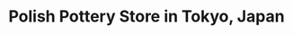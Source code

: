 ---
layout: post
category: travel
title: Polish Pottery Store in Tokyo, Japan
description: Stumbled into a Polish pottery shop in Tokyo. I had never seen this style before. I was told Polish pottery is known for these blue indigo "mosquite bite" decorations. A very vibrant glazing style.
nav: sticky
thumb: /assets/img/journal/polish-pottery-thumb.jpg
image-1: /assets/img/journal/polish-pottery-1.jpg
image-2: /assets/img/journal/polish-pottery-2.jpg
---